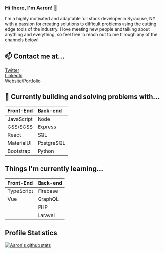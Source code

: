 ### Hi there, I'm Aaron! 👋

I'm a highly motivated and adaptable full stack developer in Syracuse, NY with a passion for creating solutions to difficult problems using the cutting edge tools of the industry. I love meeting new people and talking about anything and everything, so feel free to reach out to me through any of the channels below!

## 📫 Contact me at...

<a target="_blank" href="https://twitter.com/UpstateCoder91">Twitter</a>\
<a target="_blank" href="https://www.linkedin.com/in/aarongillies/">LinkedIn</a>\
<a target="_blank" href="https://www.aarongillies.dev">Website/Portfolio</a>

## 🔭 Currently building and solving problems with...

| Front-End  | Back-end   |
| :--------- | :--------- |
| JavaScript | Node       |
| CSS/SCSS   | Express    |
| React      | SQL        |
| MaterialUI | PostgreSQL |
| Bootstrap  | Python     |

## Things I'm currently learning...

| Front-End  | Back-end |
| :--------- | :------- |
| TypeScript | Firebase |
| Vue        | GraphQL  |
             | PHP      |
             | Laravel  |

## Profile Statistics

[![Aaron's github stats](https://github-readme-stats.vercel.app/api?username=Hail91&theme=gotham&hide=stars)](https://github.com/anuraghazra/github-readme-stats)
